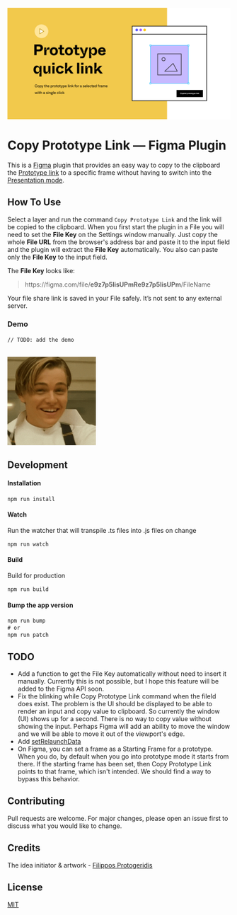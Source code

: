 ![](img/banner.png)

# Copy Prototype Link &mdash; Figma Plugin

This is a [Figma](figma.com) plugin that provides an easy way to
copy to the clipboard the [Prototype link](https://help.figma.com/hc/en-us/articles/360039822654-Share-your-Prototype-with-Others)
to a specific frame without having to switch into the [Presentation mode](https://help.figma.com/hc/en-us/articles/360040318013-View-Prototypes-with-Presentation-View).



## How To Use

Select a layer and run the command `Copy Prototype Link` and the link will
be copied to the clipboard. When you first start the plugin in a File
you will need to set the **File Key** on the Settings window manually.
Just copy the whole **File URL** from the browser's address bar and
paste it to the input field and the plugin will extract
the **File Key** automatically. You also can paste only
the **File Key** to the input field.

The **File Key** looks like:
> ht<span>tps://figma.com/file/**e9z7p5lisUPmRe9z7p5lisUPm**/FileName

Your file share link is saved in your File safely. It’s not sent to any external server.



### Demo

`// TODO: add the demo`

[<br><img src="img/demo.gif" width="200"/>](img/demo.gif)



## Development

#### Installation
```
npm run install
```

#### Watch

Run the watcher that will transpile .ts files into .js files on change
```
npm run watch
```

#### Build

Build for production
```
npm run build
```

#### Bump the app version

```
npm run bump
# or
npm run patch
```

## TODO
- Add a function to get the File Key automatically without need to insert it
manually. Currently this is not possible, but I hope this feature will be added
to the Figma API soon.
- Fix the blinking while Copy Prototype Link command when the fileId does exist.
The problem is the UI should be displayed to be able to render an input and
copy value to clipboard. So currently the window (UI) shows up for a second.
There is no way to copy value without showing the input. Perhaps Figma will
add an ability to move the window and we will be able to move it out of the
viewport's edge.
- Add [setRelaunchData](https://www.figma.com/plugin-docs/api/properties/nodes-setrelaunchdata/)
- On Figma, you can set a frame as a Starting Frame for a
prototype. When you do, by default when you go into prototype mode
it starts from there. If the starting frame has been set, then
Copy Prototype Link points to that frame, which isn't intended.
We should find a way to bypass this behavior.


## Contributing
Pull requests are welcome. For major changes, please open an issue first to discuss what you would like to change.



## Credits
The idea initiator & artwork - [Filippos Protogeridis](https://github.com/protogeridis)



## License
[MIT](LICENSE)